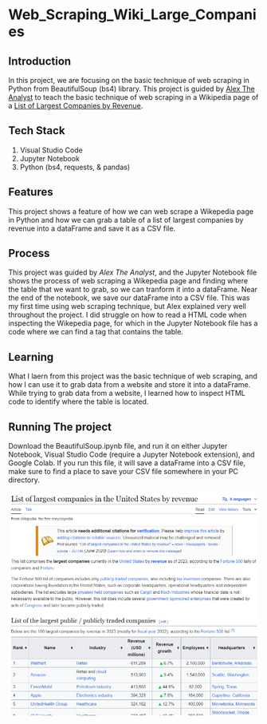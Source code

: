 # Web_Scraping_Wiki_Large_Companies

## Introduction
In this project, we are focusing on the basic technique of web scraping in Python from BeautifulSoup (bs4) library. This project is guided by [Alex The Analyst](https://www.youtube.com/watch?v=8dTpNajxaH0&ab_channel=AlexTheAnalyst) to teach the basic technique of web scraping in a Wikipedia page of a [List of Largest Companies by Revenue](https://en.wikipedia.org/wiki/list_of_largest_companies_in_the_United_States_by_revenue). 

## Tech Stack
1. Visual Studio Code
2. Jupyter Notebook
3. Python (bs4, requests, & pandas)

## Features
This project shows a feature of how we can web scrape a Wikepedia page in Python and how we can grab a table of a list of largest companies by revenue into a dataFrame and save it as a CSV file. 

## Process
This project was guided by *Alex The Analyst*, and the Jupyter Notebook file shows the process of web scraping a Wikepedia page and finding where the table that we want to grab, so we can tranform it into a dataFrame. Near the end of the notebook, we save our dataFrame into a CSV file.
This was my first time using web scraping technique, but Alex explained very well throughout the project. I did struggle on how to read a HTML code when inspecting the Wikepedia page, for which in the Jupyter Notebook file has a code where we can find a tag that contains the table. 

## Learning
What I laern from this project was the basic technique of web scraping, and how I can use it to grab data from a website and store it into a dataFrame. While trying to grab data from a website, I learned how to inspect HTML code to identify where the table is located. 

## Running The project
Download the BeautifulSoup.ipynb file, and run it on either Jupyter Notebook, Visual Studio Code (require a Jupyter Notebook extension), and Google Colab. If you run this file, it will save a dataFrame into a CSV file, make sure to find a place to save your CSV file somewhere in your PC directory. 

![Alt text for image](img/wikipedia_largest_companies_by_revenue.png)
